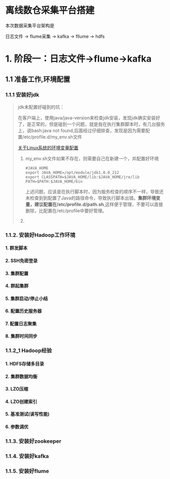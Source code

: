 # 离线数仓采集平台搭建

本次数据采集平台架构是

日志文件	-> flume采集 -> kafka -> fllume -> hdfs

# 1. 阶段一：日志文件->flume->kafka

## 1.1 准备工作,环境配置

### 1.1.1 安装好jdk

> jdk未配置好碰到的坑：
>
> 在客户端上，使用java/java-version来检查jdk安装，发现jdk确实安装好了，是正常的，但是碰到一个问题，就是我在执行集群脚本时，有几台服务上，说bash:java not found,后面经过仔细排查，发现是因为需要配置/etc/profile.d/my_env.sh文件
>
> [关于Linux系统的环境变量配置](https://www.cnblogs.com/Stong/p/6807123.html)
>
> 1. my_env.sh文件如果不存在，则需要自己在新建一个，并配置好环境
>
>    ```shell
>    #JAVA_HOME
>    export JAVA_HOME=/opt/module/jdk1.8.0_212
>    export CLASSPATH=$JAVA_HOME/lib:$JAVA_HOME/jre/lib
>    PATH=$PATH:$JAVA_HOME/bin
>    ```
>
>    上述问题，应该是在执行脚本时，因为服务检查的顺序不一样，导致还未检查到到配置了Java的路径命令，导致执行脚本出错。**集群环境变量，建议配置在/etc/profile.d/path.sh**,这样便于管理，不要可以直接删除，比配置在/etc/profile中要好管理。
>
> 2. 

### 1.1.2.  安装好Hadoop工作环境

#### 1. 群发脚本

#### 2. SSH免密登录

#### 3. 集群配置

#### 4. 群起集群

#### 5. 集群启动/停止小结

#### 6. 配置历史服务器

#### 7. 配置日志聚集

#### 8. 集群时间同步

### 1.1.2_1 Hadoop经验

#### 1. HDFS存储多目录

#### 2. 集群数据均衡

#### 3. LZO压缩

#### 4. LZO创建索引

#### 5. 基准测试(读写性能)

#### 6. 参数调优

### 1.1.3.  安装好zookeeper

> 

### 1.1.4.  安装好kafka



### 1.1.5.  安装好flume

